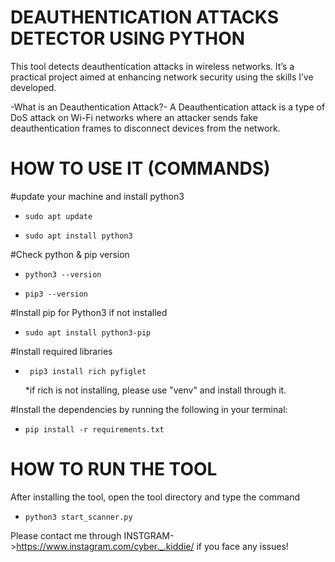 # DEAUTHENTICATION ATTACKS DETECTOR USING PYTHON
This tool detects deauthentication attacks in wireless networks. It’s a practical project aimed at enhancing network security using the skills I’ve developed.

-What is an Deauthentication Attack?-
A Deauthentication attack is a type of DoS attack on Wi-Fi networks where an attacker sends fake deauthentication frames to disconnect devices from the network.

# HOW TO USE IT (COMMANDS)

  #update your machine and install python3
-     sudo apt update
-     sudo apt install python3
#Check python & pip version
-     python3 --version
-     pip3 --version
#Install pip for Python3 if not installed
-     sudo apt install python3-pip
#Install required libraries
-      pip3 install rich pyfiglet
    *if rich is not installing, please use "venv" and install through it.
   
#Install the dependencies by running the following in your terminal:
-     pip install -r requirements.txt

# HOW TO RUN THE TOOL
After installing the tool, open the tool directory and type the command
-     python3 start_scanner.py

Please contact me through INSTGRAM->https://www.instagram.com/cyber._.kiddie/ if you face any issues!
